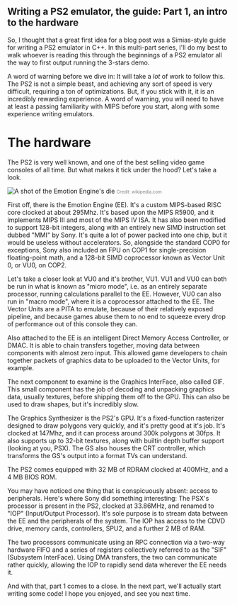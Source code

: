 ## Writing a PS2 emulator, the guide: Part 1, an intro to the hardware

So, I thought that a great first idea for a blog post was a Simias-style guide for writing a PS2 emulator in C++. In this multi-part series, I'll do my best to walk whoever is reading this through the beginnings of a PS2 emulator all the way to first output running the 3-stars demo.

A word of warning before we dive in: It will take a *lot* of work to follow this. The PS2 is not a simple beast, and achieving any sort of speed is very difficult, requiring a ton of optimizations. But, if you stick with it, it is an incredibly rewarding experience. A word of warning, you will need to have at least a passing familiarity with MIPS before you start, along with some experience writing emulators.

# The hardware

The PS2 is very well known, and one of the best selling video game consoles of all time. But what makes it tick under the hood? Let's take a look.

![A shot of the Emotion Engine's die](/images/ee.jpg)
<font size=1><span style="color:grey">Credit: wikipedia.com</span></font>

First off, there is the Emotion Engine (EE). It's a custom MIPS-based RISC core clocked at about 295Mhz. It's based upon the MIPS R5900, and it implements MIPS III and most of the MIPS IV ISA. It has also been modified to support 128-bit integers, along with an entirely new SIMD instruction set dubbed "MMI" by Sony. It's quite a lot of power packed into one chip, but it would be useless without accelerators. So, alongside the standard COP0 for exceptions, Sony also included an FPU on COP1 for single-precision floating-point math, and a 128-bit SIMD coprocessor known as Vector Unit 0, or VU0, on COP2.

Let's take a closer look at VU0 and it's brother, VU1. VU1 and VU0 can both be run in what is known as "micro mode", i.e. as an entirely separate processor, running calculations parallel to the EE. However, VU0 can also run in "macro mode", where it is a coprocessor attached to the EE. The Vector Units are a PITA to emulate, because of their relatively exposed pipeline, and because games abuse them to no end to squeeze every drop of performance out of this console they can.

Also attached to the EE is an intelligent Direct Memory Access Controller, or DMAC. It is able to chain transfers together, moving data between components with almost zero input. This allowed game developers to chain together packets of graphics data to be uploaded to the Vector Units, for example.

The next component to examine is the Graphics InterFace, also called GIF. This small component has the job of decoding and unpacking graphics data, usually textures, before shipping them off to the GPU. This can also be used to draw shapes, but it's incredibly slow.

The Graphics Synthesizer is the PS2's GPU. It's a fixed-function rasterizer designed to draw polygons very quickly, and it's pretty good at it's job. It's clocked at 147Mhz, and it can process around 300k polygons at 30fps. It also supports up to 32-bit textures, along with builtin depth buffer support (looking at you, PSX). The GS also houses the CRT controller, which transforms the GS's output into a format TVs can understand.

The PS2 comes equipped with 32 MB of RDRAM clocked at 400MHz, and a 4 MB BIOS ROM.

You may have noticed one thing that is conspicuously absent: access to peripherals. Here's where Sony did something interesting: The PSX's processor is present in the PS2, clocked at 33.86MHz, and renamed to "IOP" (Input/Output Processor). It's sole purpose is to stream data between the EE and the peripherals of the system. The IOP has access to the CDVD drive, memory cards, controllers, SPU2, and a further 2 MB of RAM.

The two processors communicate using an RPC connection via a two-way hardware FIFO and a series of registers collectively referred to as the "SIF" (Subsystem InterFace). Using DMA transfers, the two can communicate rather quickly, allowing the IOP to rapidly send data wherever the EE needs it.

And with that, part 1 comes to a close. In the next part, we'll actually start writing some code! I hope you enjoyed, and see you next time.
